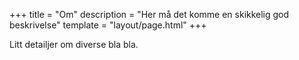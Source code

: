 +++
title = "Om"
description = "Her må det komme en skikkelig god beskrivelse"
template = "layout/page.html"
+++

Litt detailjer om diverse bla bla.
